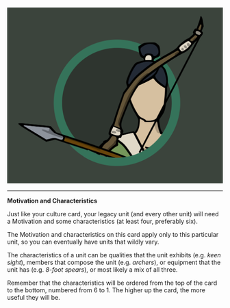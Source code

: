 
![Archer|40](/content/media/rpg/greenarcher.png)

---

**Motivation and Characteristics**

Just like your culture card, your legacy unit (and every other unit) will need a Motivation and some characteristics (at least four, preferably six).

The Motivation and characteristics on this card apply only to this particular unit, so you can eventually have units that wildly vary.

The characteristics of a unit can be qualities that the unit exhibits (e.g. _keen sight_), members that compose the unit (e.g. _archers_), or equipment that the unit has (e.g. _8-foot spears_), or most likely a mix of all three.

Remember that the characteristics will be ordered from the top of the card to the bottom, numbered from 6 to 1.  The higher up the card, the more useful they will be.



